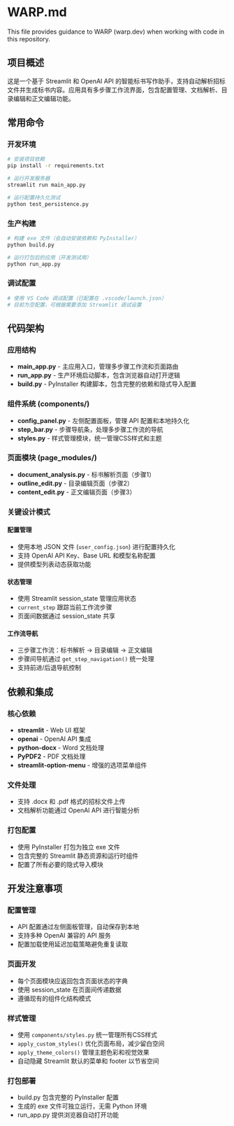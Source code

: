# WARP.md

This file provides guidance to WARP (warp.dev) when working with code in this repository.

## 项目概述

这是一个基于 Streamlit 和 OpenAI API 的智能标书写作助手，支持自动解析招标文件并生成标书内容。应用具有多步骤工作流界面，包含配置管理、文档解析、目录编辑和正文编辑功能。

## 常用命令

### 开发环境

```bash
# 安装项目依赖
pip install -r requirements.txt

# 运行开发服务器
streamlit run main_app.py

# 运行配置持久化测试
python test_persistence.py
```

### 生产构建

```bash
# 构建 exe 文件（会自动安装依赖和 PyInstaller）
python build.py

# 运行打包后的应用（开发测试用）
python run_app.py
```

### 调试配置

```bash
# 使用 VS Code 调试配置（已配置在 .vscode/launch.json）
# 目前为空配置，可根据需要添加 Streamlit 调试设置
```

## 代码架构

### 应用结构
- **main_app.py** - 主应用入口，管理多步骤工作流和页面路由
- **run_app.py** - 生产环境启动脚本，包含浏览器自动打开逻辑
- **build.py** - PyInstaller 构建脚本，包含完整的依赖和隐式导入配置

### 组件系统 (components/)
- **config_panel.py** - 左侧配置面板，管理 API 配置和本地持久化
- **step_bar.py** - 步骤导航条，处理多步骤工作流的导航
- **styles.py** - 样式管理模块，统一管理CSS样式和主题

### 页面模块 (page_modules/)
- **document_analysis.py** - 标书解析页面（步骤1）
- **outline_edit.py** - 目录编辑页面（步骤2）
- **content_edit.py** - 正文编辑页面（步骤3）

### 关键设计模式

#### 配置管理
- 使用本地 JSON 文件 (`user_config.json`) 进行配置持久化
- 支持 OpenAI API Key、Base URL 和模型名称配置
- 提供模型列表动态获取功能

#### 状态管理
- 使用 Streamlit session_state 管理应用状态
- `current_step` 跟踪当前工作流步骤
- 页面间数据通过 session_state 共享

#### 工作流导航
- 三步骤工作流：标书解析 → 目录编辑 → 正文编辑
- 步骤间导航通过 `get_step_navigation()` 统一处理
- 支持前进/后退导航控制

## 依赖和集成

### 核心依赖
- **streamlit** - Web UI 框架
- **openai** - OpenAI API 集成
- **python-docx** - Word 文档处理
- **PyPDF2** - PDF 文档处理
- **streamlit-option-menu** - 增强的选项菜单组件

### 文件处理
- 支持 .docx 和 .pdf 格式的招标文件上传
- 文档解析功能通过 OpenAI API 进行智能分析

### 打包配置
- 使用 PyInstaller 打包为独立 exe 文件
- 包含完整的 Streamlit 静态资源和运行时组件
- 配置了所有必要的隐式导入模块

## 开发注意事项

### 配置管理
- API 配置通过左侧面板管理，自动保存到本地
- 支持多种 OpenAI 兼容的 API 服务
- 配置加载使用延迟加载策略避免重复读取

### 页面开发
- 每个页面模块应返回包含页面状态的字典
- 使用 session_state 在页面间传递数据
- 遵循现有的组件化结构模式

### 样式管理
- 使用 `components/styles.py` 统一管理所有CSS样式
- `apply_custom_styles()` 优化页面布局，减少留白空间
- `apply_theme_colors()` 管理主题色彩和视觉效果
- 自动隐藏 Streamlit 默认的菜单和 footer 以节省空间

### 打包部署
- build.py 包含完整的 PyInstaller 配置
- 生成的 exe 文件可独立运行，无需 Python 环境
- run_app.py 提供浏览器自动打开功能
